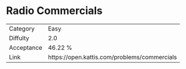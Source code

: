 # Radio Commercials

<table>
    <tr>
        <td>Category</td>
        <td>Easy</td>
    </tr>
    <tr>
        <td>Diffulty</td>
        <td>2.0</td>
    </tr>
    <tr>
        <td>Acceptance</td>
        <td>46.22 %</td>
    </tr>
    <tr>
        <td>Link</td>
        <td>https://open.kattis.com/problems/commercials</td>
    </tr>
</table>